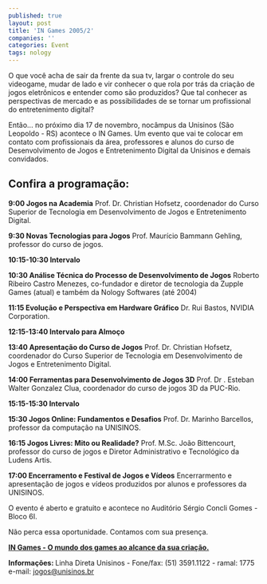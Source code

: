 ```yaml
---
published: true
layout: post
title: 'IN Games 2005/2'
companies: ''
categories: Event
tags: nology
---
```

O que você acha de sair da frente da sua tv, largar o controle do seu videogame, mudar de lado e vir conhecer o que rola por trás da criação de jogos eletrônicos e entender como são produzidos? Que tal conhecer as perspectivas de mercado e as possibilidades de se tornar um profissional do entretenimento digital?

Então... no próximo dia 17 de novembro, nocâmpus da Unisinos (São Leopoldo - RS) acontece o IN Games. Um evento que vai te colocar em contato com profissionais da área, professores e alunos do curso de Desenvolvimento de Jogos e Entretenimento Digital da Unisinos e demais convidados.

## Confira a programação:
<span style="font-weight: bold;">9:00 Jogos na Academia</span>
Prof. Dr. Christian Hofsetz, coordenador do Curso Superior de
Tecnologia em Desenvolvimento de Jogos e Entretenimento Digital.

<span style="font-weight: bold;">9:30 Novas Tecnologias para Jogos</span>
Prof. Maurício Bammann Gehling, professor do curso de jogos.

<span style="font-weight: bold;">10:15-10:30 Intervalo</span>

<span style="font-weight: bold;">10:30 Análise Técnica do Processo de Desenvolvimento de Jogos</span>
Roberto Ribeiro Castro Menezes, co-fundador e diretor de tecnologia
da Zupple Games (atual) e também da Nology Softwares (até 2004)

<span style="font-weight: bold;">11:15 Evolução e Perspectiva em Hardware Gráfico</span>
Dr. Rui Bastos, NVIDIA Corporation.

<span style="font-weight: bold;">12:15-13:40 Intervalo para Almoço</span>

<span style="font-weight: bold;">13:40 Apresentação do Curso de Jogos</span>
Prof. Dr. Christian Hofsetz, coordenador do Curso Superior de
Tecnologia em Desenvolvimento de Jogos e Entretenimento Digital.

<span style="font-weight: bold;">14:00 Ferramentas para Desenvolvimento de Jogos 3D</span>
Prof. Dr . Esteban Walter Gonzalez Clua, coordenador do curso de
jogos 3D da PUC-Rio.

<span style="font-weight: bold;">15:15-15:30 Intervalo</span>

<span style="font-weight: bold;">15:30 Jogos Online: Fundamentos e Desafios</span>
Prof. Dr. Marinho Barcellos, professor da computação na UNISINOS.

<span style="font-weight: bold;">16:15 Jogos Livres: Mito ou Realidade?</span>
Prof. M.Sc. João Bittencourt, professor do curso de jogos e Diretor
Administrativo e Tecnológico da Ludens Artis.

<span style="font-weight: bold;">17:00 Encerramento e Festival de Jogos e Vídeos</span>
Encerrarmento e apresentação de jogos e vídeos produzidos por
alunos e professores da UNISINOS.

O evento é aberto e gratuito e acontece no Auditório Sérgio Concli Gomes - Bloco 6I.

Não perca essa oportunidade. Contamos com sua presença.

<a href="http://www.unisinos.br/graduacao_tecnologica/jogos/index.php?option=com_content&amp;task=view&amp;id=45&amp;Itemid=138&amp;menu_ativo=active_menu_sub&amp;marcador=138"><span style="font-weight: bold;">IN Games - O mundo dos games ao alcance da sua criação.</span></a>


<span style="font-weight: bold;">Informações:
</span>
Linha Direta Unisinos - Fone/fax: (51) 3591.1122 - ramal: 1775
e-mail: jogos@unisinos.br